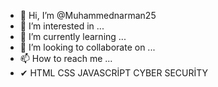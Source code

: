 - 👋 Hi, I’m @Muhammednarman25
- 👀 I’m interested in ...
- 🌱 I’m currently learning ...
- 💞️ I’m looking to collaborate on ...
- 📫 How to reach me ...
- ✔ HTML CSS JAVASCRİPT CYBER SECURİTY

<!---
Muhammednarman25/Muhammednarman25 is a ✨ special ✨ repository because its `README.md` (this file) appears on your GitHub profile.
You can click the Preview link to take a look at your changes.
--->
